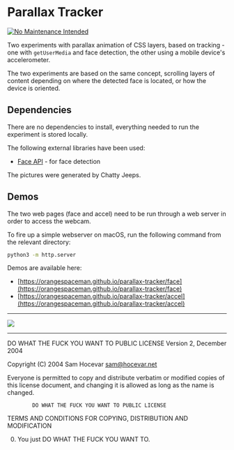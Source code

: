 # Parallax Tracker

[![No Maintenance Intended](http://unmaintained.tech/badge.svg)](http://unmaintained.tech/)

Two experiments with parallax animation of CSS layers, based on tracking - one with `getUserMedia` and face detection, the other using a mobile device's accelerometer.

The two experiments are based on the same concept, scrolling layers of content depending on where the detected face is located, or how the device is oriented.


## Dependencies

There are no dependencies to install, everything needed to run the experiment is stored locally.

The following external libraries have been used:

- [Face API](https://justadudewhohacks.github.io/face-api.js/docs/) - for face detection

The pictures were generated by Chatty Jeeps.


## Demos

The two web pages (face and accel) need to be run through a web server in order to access the webcam.

To fire up a simple webserver on macOS, run the following command from the relevant directory:

```sh
python3 -m http.server
```

Demos are available here:

- [https://orangespaceman.github.io/parallax-tracker/face](https://orangespaceman.github.io/parallax-tracker/face)
- [https://orangespaceman.github.io/parallax-tracker/accel](https://orangespaceman.github.io/parallax-tracker/accel)

---

![](./face/images/screenshot.png)

---

 DO WHAT THE FUCK YOU WANT TO PUBLIC LICENSE
                    Version 2, December 2004

 Copyright (C) 2004 Sam Hocevar <sam@hocevar.net>

 Everyone is permitted to copy and distribute verbatim or modified
 copies of this license document, and changing it is allowed as long
 as the name is changed.

            DO WHAT THE FUCK YOU WANT TO PUBLIC LICENSE
   TERMS AND CONDITIONS FOR COPYING, DISTRIBUTION AND MODIFICATION

  0. You just DO WHAT THE FUCK YOU WANT TO.